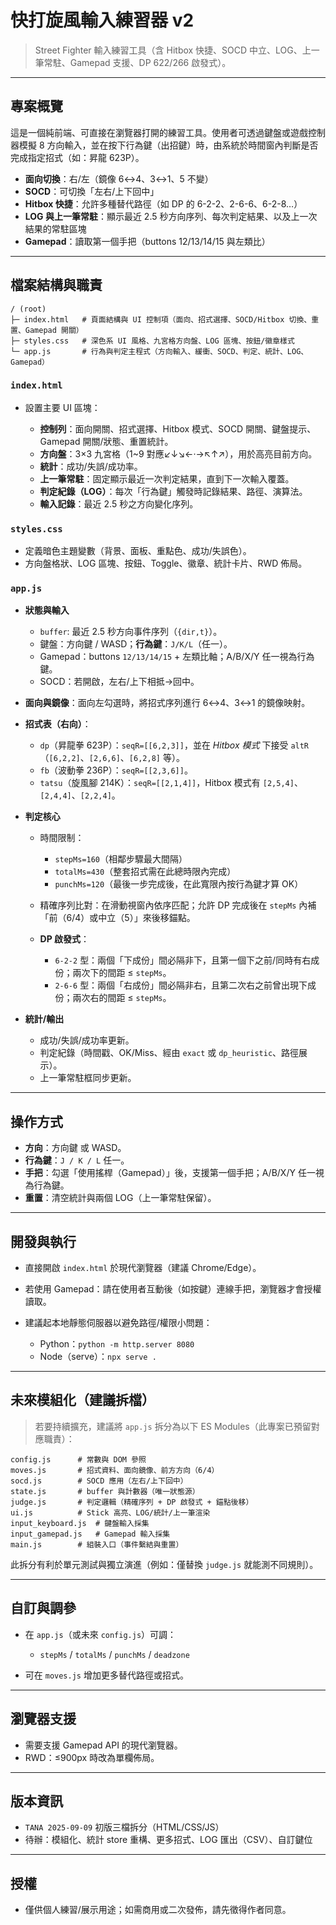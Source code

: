 # 快打旋風輸入練習器 v2

> Street Fighter 輸入練習工具（含 Hitbox 快捷、SOCD 中立、LOG、上一筆常駐、Gamepad 支援、DP 622/266 啟發式）。

---

## 專案概覽

這是一個純前端、可直接在瀏覽器打開的練習工具。使用者可透過鍵盤或遊戲控制器模擬 8 方向輸入，並在按下行為鍵（出招鍵）時，由系統於時間窗內判斷是否完成指定招式（如：昇龍 623P）。

* **面向切換**：右/左（鏡像 6↔4、3↔1、5 不變）
* **SOCD**：可切換「左右/上下回中」
* **Hitbox 快捷**：允許多種替代路徑（如 DP 的 6-2-2、2-6-6、6-2-8…）
* **LOG 與上一筆常駐**：顯示最近 2.5 秒方向序列、每次判定結果、以及上一次結果的常駐區塊
* **Gamepad**：讀取第一個手把（buttons 12/13/14/15 與左類比）

---

## 檔案結構與職責

```
/ (root)
├─ index.html   # 頁面結構與 UI 控制項（面向、招式選擇、SOCD/Hitbox 切換、重置、Gamepad 開關）
├─ styles.css   # 深色系 UI 風格、九宮格方向盤、LOG 區塊、按鈕/徽章樣式
└─ app.js       # 行為與判定主程式（方向輸入、緩衝、SOCD、判定、統計、LOG、Gamepad）
```

### `index.html`

* 設置主要 UI 區塊：

  * **控制列**：面向開關、招式選擇、Hitbox 模式、SOCD 開關、鍵盤提示、Gamepad 開關/狀態、重置統計。
  * **方向盤**：3×3 九宮格（1\~9 對應↙↓↘←·→↖↑↗），用於高亮目前方向。
  * **統計**：成功/失誤/成功率。
  * **上一筆常駐**：固定顯示最近一次判定結果，直到下一次輸入覆蓋。
  * **判定紀錄（LOG）**：每次「行為鍵」觸發時記錄結果、路徑、演算法。
  * **輸入記錄**：最近 2.5 秒之方向變化序列。

### `styles.css`

* 定義暗色主題變數（背景、面板、重點色、成功/失誤色）。
* 方向盤格狀、LOG 區塊、按鈕、Toggle、徽章、統計卡片、RWD 佈局。

### `app.js`

* **狀態與輸入**

  * `buffer`: 最近 2.5 秒方向事件序列（`{dir,t}`）。
  * 鍵盤：方向鍵 / WASD；**行為鍵**：`J/K/L`（任一）。
  * Gamepad：buttons `12/13/14/15` + 左類比軸；A/B/X/Y 任一視為行為鍵。
  * SOCD：若開啟，左右/上下相抵→回中。
* **面向與鏡像**：面向左勾選時，將招式序列進行 6↔4、3↔1 的鏡像映射。
* **招式表（右向）**：

  * `dp`（昇龍拳 623P）：`seqR=[[6,2,3]]`，並在 *Hitbox 模式* 下接受 `altR`（`[6,2,2]`、`[2,6,6]`、`[6,2,8]` 等）。
  * `fb`（波動拳 236P）：`seqR=[[2,3,6]]`。
  * `tatsu`（旋風腳 214K）：`seqR=[[2,1,4]]`，Hitbox 模式有 `[2,5,4]`、`[2,4,4]`、`[2,2,4]`。
* **判定核心**

  * 時間限制：

    * `stepMs=160`（相鄰步驟最大間隔）
    * `totalMs=430`（整套招式需在此總時限內完成）
    * `punchMs=120`（最後一步完成後，在此寬限內按行為鍵才算 OK）
  * 精確序列比對：在滑動視窗內依序匹配；允許 DP 完成後在 `stepMs` 內補「前（6/4）或中立（5）」來後移錨點。
  * **DP 啟發式**：

    * `6-2-2` 型：兩個「下成份」間必隔非下，且第一個下之前/同時有右成份；兩次下的間距 ≤ `stepMs`。
    * `2-6-6` 型：兩個「右成份」間必隔非右，且第二次右之前曾出現下成份；兩次右的間距 ≤ `stepMs`。
* **統計/輸出**

  * 成功/失誤/成功率更新。
  * 判定紀錄（時間戳、OK/Miss、經由 `exact` 或 `dp_heuristic`、路徑展示）。
  * 上一筆常駐框同步更新。

---

## 操作方式

* **方向**：方向鍵 或 WASD。
* **行為鍵**：`J / K / L` 任一。
* **手把**：勾選「使用搖桿（Gamepad）」後，支援第一個手把；A/B/X/Y 任一視為行為鍵。
* **重置**：清空統計與兩個 LOG（上一筆常駐保留）。

---

## 開發與執行

* 直接開啟 `index.html` 於現代瀏覽器（建議 Chrome/Edge）。
* 若使用 Gamepad：請在使用者互動後（如按鍵）連線手把，瀏覽器才會授權讀取。
* 建議起本地靜態伺服器以避免路徑/權限小問題：

  * Python：`python -m http.server 8080`
  * Node（serve）：`npx serve .`

---

## 未來模組化（建議拆檔）

> 若要持續擴充，建議將 `app.js` 拆分為以下 ES Modules（此專案已預留對應職責）：

```
config.js      # 常數與 DOM 參照
moves.js       # 招式資料、面向鏡像、前方方向（6/4）
socd.js        # SOCD 應用（左右/上下回中）
state.js       # buffer 與計數器（唯一狀態源）
judge.js       # 判定邏輯（精確序列 + DP 啟發式 + 錨點後移）
ui.js          # Stick 高亮、LOG/統計/上一筆渲染
input_keyboard.js  # 鍵盤輸入採集
input_gamepad.js   # Gamepad 輸入採集
main.js        # 組裝入口（事件繫結與重置）
```

此拆分有利於單元測試與獨立演進（例如：僅替換 `judge.js` 就能測不同規則）。

---

## 自訂與調參

* 在 `app.js`（或未來 `config.js`）可調：

  * `stepMs` / `totalMs` / `punchMs` / `deadzone`
* 可在 `moves.js` 增加更多替代路徑或招式。

---

## 瀏覽器支援

* 需要支援 Gamepad API 的現代瀏覽器。
* RWD：≤900px 時改為單欄佈局。

---

## 版本資訊

* `TANA 2025-09-09` 初版三檔拆分（HTML/CSS/JS）
* 待辦：模組化、統計 store 重構、更多招式、LOG 匯出（CSV）、自訂鍵位

---

## 授權

* 僅供個人練習/展示用途；如需商用或二次發佈，請先徵得作者同意。
